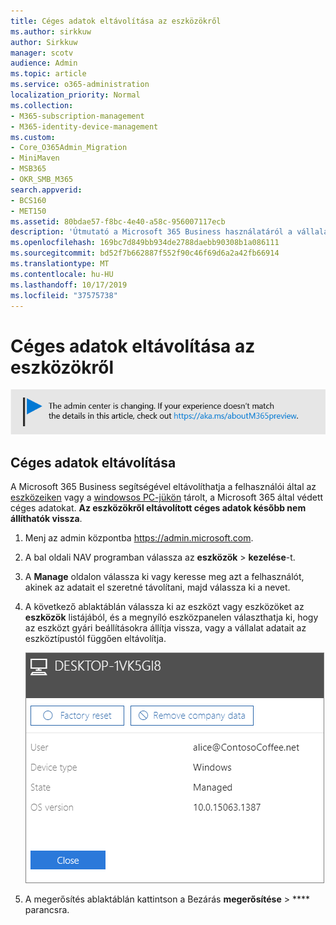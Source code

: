 ```yaml
---
title: Céges adatok eltávolítása az eszközökről
ms.author: sirkkuw
author: Sirkkuw
manager: scotv
audience: Admin
ms.topic: article
ms.service: o365-administration
localization_priority: Normal
ms.collection:
- M365-subscription-management
- M365-identity-device-management
ms.custom:
- Core_O365Admin_Migration
- MiniMaven
- MSB365
- OKR_SMB_M365
search.appverid:
- BCS160
- MET150
ms.assetid: 80bdae57-f8bc-4e40-a58c-956007117ecb
description: 'Útmutató a Microsoft 365 Business használatáról a vállalati adatok felhasználói eszközökről vagy Windows PC-ről történő eltávolításához. '
ms.openlocfilehash: 169bc7d849bb934de2788daebb90308b1a086111
ms.sourcegitcommit: bd52f7b662887f552f90c46f69d6a2a42fb66914
ms.translationtype: MT
ms.contentlocale: hu-HU
ms.lasthandoff: 10/17/2019
ms.locfileid: "37575738"
---
```

# <a name="remove-company-data-from-devices"></a>Céges adatok eltávolítása az eszközökről

[![Label, hogy tudd, az admin központ változik, és találsz további részleteket a aka.ms/aboutM365preview.](media/m365admincenterchanging.png)](https://docs.microsoft.com/office365/admin/microsoft-365-admin-center-preview)

## <a name="remove-company-data"></a>Céges adatok eltávolítása

A Microsoft 365 Business segítségével eltávolíthatja a felhasználói által az [eszközeiken](app-protection-settings-for-android-and-ios.md) vagy a [windowsos PC-jükön](protection-settings-for-windows-10-devices.md) tárolt, a Microsoft 365 által védett céges adatokat. **Az eszközökről eltávolított céges adatok később nem állíthatók vissza**. 
  
1. Menj az admin központba <a href="https://go.microsoft.com/fwlink/p/?linkid=837890" target="_blank">https://admin.microsoft.com</a>.
    
2. A bal oldali NAV programban válassza az **eszközök** \> **kezelése**-t.  
  
3. A **Manage** oldalon válassza ki vagy keresse meg azt a felhasználót, akinek az adatait el szeretné távolítani, majd válassza ki a nevet. 
    
4. A következő ablaktáblán válassza ki az eszközt vagy eszközöket az **eszközök** listájából, és a megnyíló eszközpanelen választhatja ki, hogy az eszközt gyári beállításokra állítja vissza, vagy a vállalat adatait az eszköztípustól függően eltávolítja. 
    
    ![On the remove comapany data pane, select the device from which you want to remove the data.](media/resetorremove.png)
  
5. A megerősítés ablaktáblán kattintson a Bezárás **megerősítése** \> **** parancsra.
    


